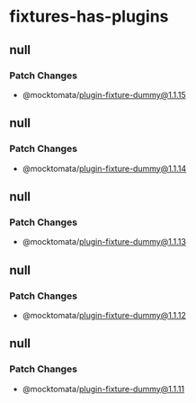 # fixtures-has-plugins

## null

### Patch Changes

- @mocktomata/plugin-fixture-dummy@1.1.15

## null

### Patch Changes

- @mocktomata/plugin-fixture-dummy@1.1.14

## null

### Patch Changes

- @mocktomata/plugin-fixture-dummy@1.1.13

## null

### Patch Changes

- @mocktomata/plugin-fixture-dummy@1.1.12

## null

### Patch Changes

- @mocktomata/plugin-fixture-dummy@1.1.11
